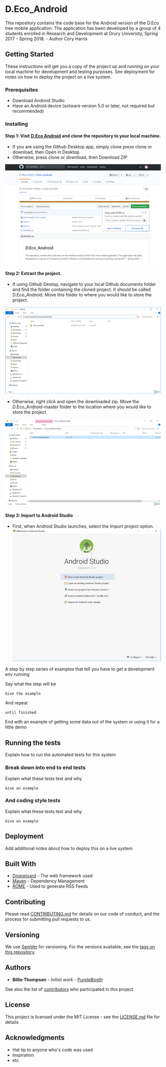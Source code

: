 # D.Eco_Android

This repository contains the code base for the Android version of the D.Eco tree mobile application. The application has been developed by a group of 4 students enrolled in Research and Development at Drury University, Spring 2017 - Spring 2018. - Author Cory Harris

## Getting Started

These instructions will get you a copy of the project up and running on your local machine for development and testing purposes. See deployment for notes on how to deploy the project on a live system.

### Prerequisites

  * Download Android Studio
  * Have an Android device (sotware version 5.0 or later, not required but recommended)

### Installing

#### Step 1: Visit [D.Eco Android](https://github.com/DEco-DUCS/D.Eco_Android "D.Eco Android repository") and clone the repository to your local machine.

  * If you are using the Github Desktop app, simply clone press clone or download, then Open in Desktop.
  * Otherwise, press clone or download, then Download ZIP
  
  
![](https://github.com/DEco-DUCS/D.Eco_Android/blob/master/images/download_repo.png)


#### Step 2: Extract the project.
  * If using Github Destop, navigate to your local Github documents folder and find the folder containing the cloned project. It should be called D.Eco_Android. Move this folder to where you would like to store the project.
  
![](https://github.com/DEco-DUCS/D.Eco_Android/blob/master/images/github_local_folder.png)

  * Otherwise, right click and open the downloaded zip. Move the D.Eco_Android-master folder to the location where you would like to store the project. 
  
![](https://github.com/DEco-DUCS/D.Eco_Android/blob/master/images/android_zip_download.png)

#### Step 3: Import to Android Studio

  * First, when Android Studio launches, select the Import project option.
  ![](https://github.com/DEco-DUCS/D.Eco_Android/blob/master/images/as_import_scrn.png)

A step by step series of examples that tell you have to get a development env running

Say what the step will be

```
Give the example
```

And repeat

```
until finished
```

End with an example of getting some data out of the system or using it for a little demo

## Running the tests

Explain how to run the automated tests for this system

### Break down into end to end tests

Explain what these tests test and why

```
Give an example
```

### And coding style tests

Explain what these tests test and why

```
Give an example
```

## Deployment

Add additional notes about how to deploy this on a live system

## Built With

* [Dropwizard](http://www.dropwizard.io/1.0.2/docs/) - The web framework used
* [Maven](https://maven.apache.org/) - Dependency Management
* [ROME](https://rometools.github.io/rome/) - Used to generate RSS Feeds

## Contributing

Please read [CONTRIBUTING.md](https://gist.github.com/PurpleBooth/b24679402957c63ec426) for details on our code of conduct, and the process for submitting pull requests to us.

## Versioning

We use [SemVer](http://semver.org/) for versioning. For the versions available, see the [tags on this repository](https://github.com/your/project/tags). 

## Authors

* **Billie Thompson** - *Initial work* - [PurpleBooth](https://github.com/PurpleBooth)

See also the list of [contributors](https://github.com/your/project/contributors) who participated in this project.

## License

This project is licensed under the MIT License - see the [LICENSE.md](LICENSE.md) file for details

## Acknowledgments

* Hat tip to anyone who's code was used
* Inspiration
* etc
